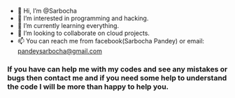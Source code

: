 - 👋 Hi, I’m @Sarbocha
- 👀 I’m interested in programming and hacking.
- 🌱 I’m currently learning everything.
- 💞️ I’m looking to collaborate on cloud projects.
- 📫 You can reach me from facebook(Sarbocha Pandey) or email: pandeysarbocha@gmail.com

### If you have can help me with my codes and see any mistakes or bugs then contact me and if you need some help to understand the code I will be more than happy to help you.
